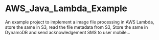 # AWS_Java_Lambda_Example
An example project to implement a image file processing in AWS Lambda, store the same in S3, read the file metadata from S3, Store the same in DynamoDB and send acknowledgement SMS to user mobile...
